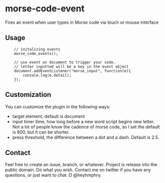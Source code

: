 # morse-code-event
Fires an event when user types in Morse code via touch or mouse interface

## Usage
```
    // initalizing events
    morse_code_events();

	// use event on document to trigger your code.
    // letter inputted will be a key in the event object
    document.addEventListener("morse_input", function(e){
	    console.log(e.detail);
    });
```

## Customization

You can customize the plugin in the following ways:
- target element, default is document
- input timer time, how long before a new word script begins new letter. Not a lot of people know the cadence of morse code, so I set the default is 800, but it can be shorter.
- press threshold, the difference between a dot and a dash. Default is 2.5.

## Contact

Feel free to create an issue, branch, or whatever. Project is release into the public domain. Do what you wish. Contact me on twitter if you have any questions, or just want to chat :D @heyhmphry.
